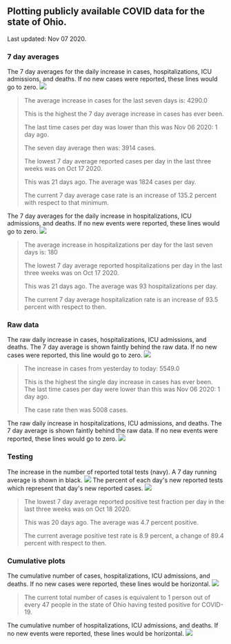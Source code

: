 ## Plotting publicly available COVID data for the state of Ohio. 

Last updated: Nov 07 2020. 

### 7 day averages
The 7 day averages for the daily increase in cases, hospitalizations, ICU admissions, and deaths. If no new cases were reported, these lines would go to zero.
![](7dayaverage_cases.png)

>The average increase in cases for the last seven days is: 4290.0
>
>This is the highest the 7 day average increase in cases has ever been.
>
>The last time cases per day was lower than this was Nov 06 2020: 1 day ago.
>
>The seven day average then was: 3914 cases.
>
>The lowest 7 day average reported cases per day in the last three weeks was on Oct 17 2020.
>
>This was 21 days ago. The average was 1824 cases per day.
>
>The current 7 day average case rate is an increase of 135.2 percent with respect to that minimum.

The 7 day averages for the daily increase in hospitalizations, ICU admissions, and deaths. If no new events were reported, these lines would go to zero.
![](7dayaverage_hospital.png)

>The average increase in hospitalizations per day for the last seven days is: 180
>
>The lowest 7 day average reported hospitalizations per day in the last three weeks was on Oct 17 2020.
>
>This was 21 days ago. The average was 93 hospitalizations per day.
>
>The current 7 day average hospitalization rate is an increase of 93.5 percent with respect to then.

### Raw data
The raw daily increase in cases, hospitalizations, ICU admissions, and deaths. The 7 day average is shown faintly behind the raw data. If no new cases were reported, this line would go to zero.
![](DailyCases.png)

>The increase in cases from yesterday to today: 5549.0 
>
>This is the highest the single day increase in cases has ever been.
>The last time cases per day were lower than this was Nov 06 2020: 1 day ago. 
>
>The case rate then was 5008 cases.

The raw daily increase in hospitalizations, ICU admissions, and deaths. The 7 day average is shown faintly behind the raw data. If no new events were reported, these lines would go to zero.
![](DailyHospitalizations.png)

### Testing

The increase in the number of reported total tests (navy). A 7 day running average is shown in black.
![](DailyTests.png)
The percent of each day's new reported tests which represent that day's new reported cases.
![](percentpositive_tests.png)

>The lowest 7 day average reported positive test fraction per day in the last three weeks was on Oct 18 2020.
>
>This was 20 days ago. The average was 4.7 percent positive. 
>
>The current average positive test rate is 8.9 percent, a change of 89.4 percent with respect to then. 

### Cumulative plots
The cumulative number of cases, hospitalizations, ICU admissions, and deaths. If no new cases were reported, these lines would be horizontal.
![](Cases.png)

>The current total number of cases is equivalent to 1 person out of every 47 people in the state of Ohio having tested positive for COVID-19.

The cumulative number of hospitalizations, ICU admissions, and deaths. If no new events were reported, these lines would be horizontal.
![](Hospitalizations.png)
